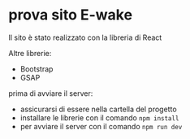 # prova sito E-wake

Il sito è stato realizzato con la libreria di React

Altre librerie:
- Bootstrap
- GSAP

prima di avviare il server:

- assicurarsi di essere nella cartella del progetto
- installare le librerie con il comando `npm install`
- per avviare il server con il comando `npm run dev`
